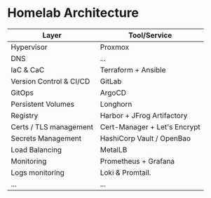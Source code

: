 # Homelab Architecture

| Layer                      | Tool/Service                |
|---------------------------|------------------------------|
| Hypervisor                | Proxmox                      |
| DNS                       | ...                          |
| IaC & CaC                 | Terraform + Ansible          |
| Version Control & CI/CD   | GitLab                       |
| GitOps                    | ArgoCD                       |
| Persistent Volumes        | Longhorn                     |
| Registry                  | Harbor + JFrog Artifactory   |
| Certs / TLS management    | Cert-Manager + Let's Encrypt |
| Secrets Management        | HashiCorp Vault / OpenBao    |
| Load Balancing            | MetalLB                      |
| Monitoring                | Prometheus + Grafana         |
| Logs monitoring           | Loki & Promtail.             |
| ...                       | ...                          |
